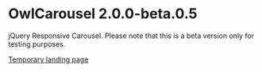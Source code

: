 OwlCarousel 2.0.0-beta.0.5
============

jQuery Responsive Carousel.
Please note that this is a beta version only for testing purposes.

[Temporary landing page](http://www.owlgraphic.com/owlcarousel2/)
